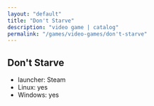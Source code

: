```yaml
---
layout: "default"
title: "Don't Starve"
description: "video game | catalog"
permalink: "/games/video-games/don't-starve"
---
```


## Don't Starve

- launcher: Steam
- Linux: yes
- Windows: yes
